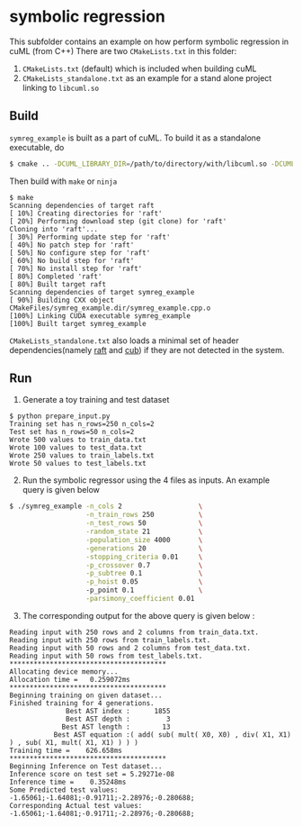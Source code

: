 # symbolic regression
This subfolder contains an example on how perform symbolic regression in cuML (from C++) 
There are two `CMakeLists.txt` in this folder:
1. `CMakeLists.txt` (default) which is included when building cuML
2. `CMakeLists_standalone.txt` as an example for a stand alone project linking to `libcuml.so`

## Build
`symreg_example` is built as a part of cuML. To build it as a standalone executable, do
```bash
$ cmake .. -DCUML_LIBRARY_DIR=/path/to/directory/with/libcuml.so -DCUML_INCLUDE_DIR=/path/to/cuml/headers
```
Then build with `make` or `ninja`
```
$ make  
Scanning dependencies of target raft
[ 10%] Creating directories for 'raft'
[ 20%] Performing download step (git clone) for 'raft'
Cloning into 'raft'...
[ 30%] Performing update step for 'raft'
[ 40%] No patch step for 'raft'
[ 50%] No configure step for 'raft'
[ 60%] No build step for 'raft'
[ 70%] No install step for 'raft'
[ 80%] Completed 'raft'
[ 80%] Built target raft
Scanning dependencies of target symreg_example
[ 90%] Building CXX object CMakeFiles/symreg_example.dir/symreg_example.cpp.o
[100%] Linking CUDA executable symreg_example
[100%] Built target symreg_example
```
`CMakeLists_standalone.txt` also loads a minimal set of header dependencies(namely [raft](https://github.com/rapidsai/raft) and [cub](https://github.com/NVIDIA/cub)) if they are not detected in the system. 
## Run

1. Generate a toy training and test dataset
```
$ python prepare_input.py
Training set has n_rows=250 n_cols=2
Test set has n_rows=50 n_cols=2
Wrote 500 values to train_data.txt
Wrote 100 values to test_data.txt
Wrote 250 values to train_labels.txt
Wrote 50 values to test_labels.txt
```

2. Run the symbolic regressor using the 4 files as inputs. An example query is given below
```bash
$ ./symreg_example -n_cols 2                   \
                   -n_train_rows 250           \
                   -n_test_rows 50             \
                   -random_state 21            \
                   -population_size 4000       \
                   -generations 20             \
                   -stopping_criteria 0.01     \
                   -p_crossover 0.7            \
                   -p_subtree 0.1              \
                   -p_hoist 0.05               \ 
                   -p_point 0.1                \
                   -parsimony_coefficient 0.01
```

3. The corresponding output for the above query is given below :

```
Reading input with 250 rows and 2 columns from train_data.txt.
Reading input with 250 rows from train_labels.txt.
Reading input with 50 rows and 2 columns from test_data.txt.
Reading input with 50 rows from test_labels.txt.
***************************************
Allocating device memory...
Allocation time =   0.259072ms
***************************************
Beginning training on given dataset...
Finished training for 4 generations.
              Best AST index :      1855
              Best AST depth :         3
             Best AST length :        13
           Best AST equation :( add( sub( mult( X0, X0) , div( X1, X1) ) , sub( X1, mult( X1, X1) ) ) )
Training time =    626.658ms
***************************************
Beginning Inference on Test dataset... 
Inference score on test set = 5.29271e-08
Inference time =    0.35248ms
Some Predicted test values:
-1.65061;-1.64081;-0.91711;-2.28976;-0.280688;
Corresponding Actual test values:
-1.65061;-1.64081;-0.91711;-2.28976;-0.280688;
```